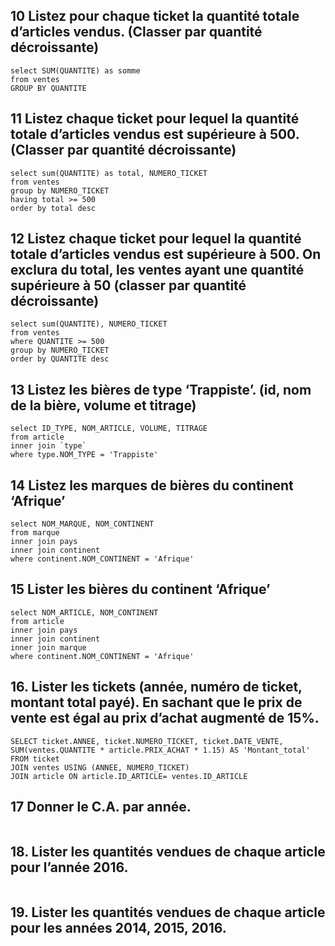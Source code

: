 ## 10 Listez pour chaque ticket la quantité totale d’articles vendus. (Classer par quantité décroissante)

```mysql
select SUM(QUANTITE) as somme
from ventes
GROUP BY QUANTITE

```

## 11 Listez chaque ticket pour lequel la quantité totale d’articles vendus est supérieure à 500. (Classer par quantité décroissante)

```mysql
select sum(QUANTITE) as total, NUMERO_TICKET
from ventes
group by NUMERO_TICKET
having total >= 500
order by total desc
```

## 12 Listez chaque ticket pour lequel la quantité totale d’articles vendus est supérieure à 500. On exclura du total, les ventes ayant une quantité supérieure à 50 (classer par quantité décroissante)

```mysql
select sum(QUANTITE), NUMERO_TICKET
from ventes
where QUANTITE >= 500
group by NUMERO_TICKET
order by QUANTITE desc

```

## 13 Listez les bières de type ‘Trappiste’. (id, nom de la bière, volume et titrage)

```mysql
select ID_TYPE, NOM_ARTICLE, VOLUME, TITRAGE
from article
inner join `type`
where type.NOM_TYPE = 'Trappiste'
```

## 14 Listez les marques de bières du continent ‘Afrique’

```mysql
select NOM_MARQUE, NOM_CONTINENT
from marque
inner join pays 
inner join continent 
where continent.NOM_CONTINENT = 'Afrique' 

```

## 15 Lister les bières du continent ‘Afrique’

```mysql
select NOM_ARTICLE, NOM_CONTINENT
from article
inner join pays 
inner join continent 
inner join marque
where continent.NOM_CONTINENT = 'Afrique' 
```

## 16. Lister les tickets (année, numéro de ticket, montant total payé). En sachant que le prix de vente est égal au prix d’achat augmenté de 15%.

```mysql
SELECT ticket.ANNEE, ticket.NUMERO_TICKET, ticket.DATE_VENTE,
SUM(ventes.QUANTITE * article.PRIX_ACHAT * 1.15) AS 'Montant_total'
FROM ticket
JOIN ventes USING (ANNEE, NUMERO_TICKET)
JOIN article ON article.ID_ARTICLE= ventes.ID_ARTICLE

```

## 17  Donner le C.A. par année.

```mysql
```

## 18. Lister les quantités vendues de chaque article pour l’année 2016.

```mysql

```

## 19. Lister les quantités vendues de chaque article pour les années 2014, 2015, 2016.

```mysql

```

